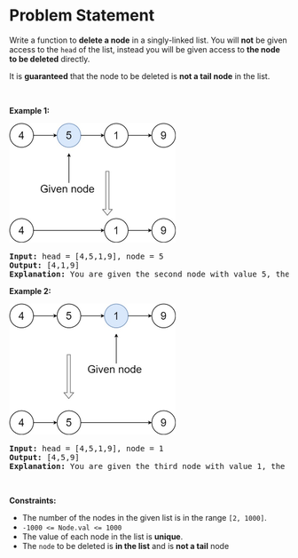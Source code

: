 # Problem Statement

<p>Write a function to <strong>delete a node</strong> in a singly-linked list. You will <strong>not</strong> be given access to the <code>head</code> of the list, instead you will be given access to <strong>the node to be deleted</strong> directly.</p>

<p>It is <strong>guaranteed</strong> that the node to be deleted is <strong>not a tail node</strong> in the list.</p>

<p>&nbsp;</p>
<p><strong>Example 1:</strong></p>
<img alt="" src="node1.jpg" style="width: 300px; height: 215px;" />
<pre>
<strong>Input:</strong> head = [4,5,1,9], node = 5
<strong>Output:</strong> [4,1,9]
<strong>Explanation: </strong>You are given the second node with value 5, the linked list should become 4 -&gt; 1 -&gt; 9 after calling your function.
</pre>

<p><strong>Example 2:</strong></p>
<img alt="" src="node2.jpg" style="width: 300px; height: 236px;" />
<pre>
<strong>Input:</strong> head = [4,5,1,9], node = 1
<strong>Output:</strong> [4,5,9]
<strong>Explanation: </strong>You are given the third node with value 1, the linked list should become 4 -&gt; 5 -&gt; 9 after calling your function.
</pre>

<p>&nbsp;</p>
<p><strong>Constraints:</strong></p>

<ul>
	<li>The number of the nodes in the given list is in the range <code>[2, 1000]</code>.</li>
	<li><code>-1000 &lt;= Node.val &lt;= 1000</code></li>
	<li>The value of each node in the list is <strong>unique</strong>.</li>
	<li>The <code>node</code> to be deleted is <strong>in the list</strong> and is <strong>not a tail</strong> node</li>
</ul>
